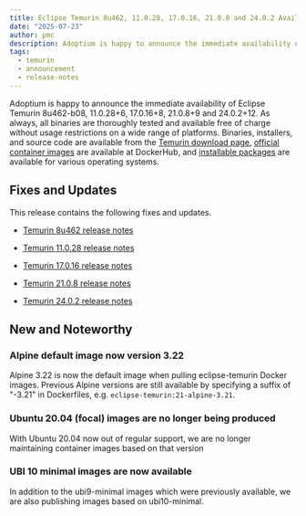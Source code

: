```yaml
---
title: Eclipse Temurin 8u462, 11.0.28, 17.0.16, 21.0.8 and 24.0.2 Available
date: "2025-07-23"
author: pmc
description: Adoptium is happy to announce the immediate availability of Eclipse Temurin 8u462, 11.0.28, 17.0.16, 21.0.8 and 24.0.2. As always, all binaries are thoroughly tested and available free of charge without usage restrictions on a wide range of platforms.
tags:
  - temurin
  - announcement
  - release-notes
---
```


Adoptium is happy to announce the immediate availability of Eclipse Temurin 8u462-b08, 11.0.28+6, 17.0.16+8, 21.0.8+9 and 24.0.2+12. As always, all binaries are thoroughly tested and available free of charge without usage restrictions on a wide range of platforms. Binaries, installers, and source code are available from the [Temurin download page](https://adoptium.net/temurin/releases), [official container images](https://hub.docker.com/_/eclipse-temurin) are available at DockerHub, and [installable packages](https://adoptium.net/installation/) are available for various operating systems.

## Fixes and Updates

This release contains the following fixes and updates.

- [Temurin 8u462 release notes](https://adoptium.net/temurin/release-notes/?version=jdk8u462-b08)

- [Temurin 11.0.28 release notes](https://adoptium.net/temurin/release-notes/?version=jdk-11.0.28+6)

- [Temurin 17.0.16 release notes](https://adoptium.net/temurin/release-notes/?version=jdk-17.0.16+8)

- [Temurin 21.0.8 release notes](https://adoptium.net/temurin/release-notes/?version=jdk-21.0.8+9)

- [Temurin 24.0.2 release notes](https://adoptium.net/temurin/release-notes/?version=jdk-24.0.2+12)

## New and Noteworthy

### Alpine default image now version 3.22

Alpine 3.22 is now the default image when pulling eclipse-temurin Docker images. Previous Alpine versions are still available by specifying a suffix of "-3.21" in Dockerfiles, e.g. `eclipse-temurin:21-alpine-3.21`.

### Ubuntu 20.04 (focal) images are no longer being produced

With Ubuntu 20.04 now out of regular support, we are no longer maintaining container images based on that version

### UBI 10 minimal images are now available

In addition to the ubi9-minimal images which were previously available, we are also publishing images based on ubi10-minimal.
